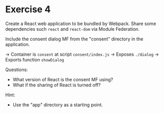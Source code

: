 # Exercise 4

Create a React web application to be bundled by Webpack. Share some dependencies such `react` and `react-dom` via Module Federation.

Include the consent dialog MF from the "consent" directory in the application.

-> Container is `consent` at script `consent/index.js`
-> Exposes `./dialog`
-> Exports function `showDialog`

Questions:

* What version of React is the consent MF using?
* What if the sharing of React is turned off?

Hint:

* Use the "app" directory as a starting point.

